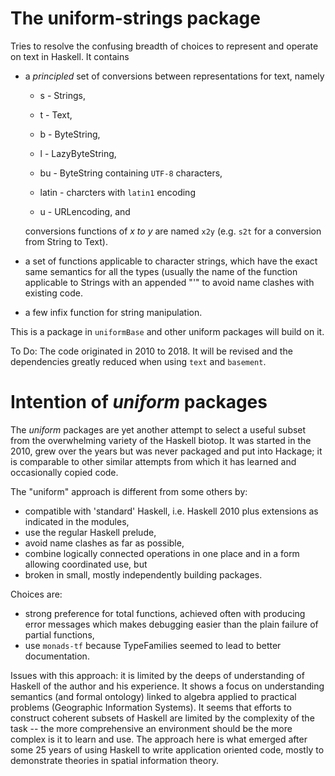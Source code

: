  

# The uniform-strings package 

Tries to resolve the confusing breadth of choices to represent and operate on text in Haskell. It contains 

- a *principled* set of conversions between representations for text, namely 

    - s - Strings,

    - t - Text,

    - b - ByteString,

    - l - LazyByteString, 

    - bu - ByteString containing `UTF-8` characters,

    - latin - charcters with `latin1` encoding

    - u - URLencoding, and 

    conversions functions of *x to y* are named `x2y` (e.g. `s2t` for a conversion from String to Text).

- a set of functions applicable to character strings, which have the exact same semantics for all the types (usually the name of the function applicable to Strings with an appended \"\'\" to avoid name clashes with existing code.

- a few infix function for string manipulation. 

This is a package in `uniformBase` and other uniform packages will build on it. 


To Do:
The code originated in 2010 to 2018. It will be revised  and the dependencies greatly reduced when using `text` and `basement`.

# Intention of *uniform* packages
The *uniform* packages are yet another attempt to select a useful subset from the overwhelming variety of the Haskell biotop. It was started in the 2010, grew over the years but was never packaged and put into Hackage; it is comparable to other similar attempts from which it has learned and occasionally copied code. 

The "uniform" approach is different from some others by:
- compatible with 'standard' Haskell, i.e. Haskell 2010 plus extensions as indicated in the modules,
- use the regular Haskell prelude,
- avoid name clashes as far as possible,
- combine logically connected operations in one place and in a form allowing coordinated use, but 
- broken in small, mostly independently building packages.

Choices are:
- strong preference for total functions, achieved often with producing error messages which makes debugging easier than the plain failure of partial functions,
- use `monads-tf` because TypeFamilies seemed to lead to better documentation.

Issues with this approach: it is limited by the deeps of understanding of Haskell of the author and his experience. It shows a focus on understanding semantics (and formal ontology) linked to algebra applied to practical problems (Geographic Information Systems). 
It seems that efforts to construct coherent subsets of Haskell are limited by the complexity of the task -- the more comprehensive an environment should be the more complex is it to learn and use. The approach here is what emerged after some 25 years of using Haskell to write application oriented code, mostly to demonstrate theories in spatial information theory. 